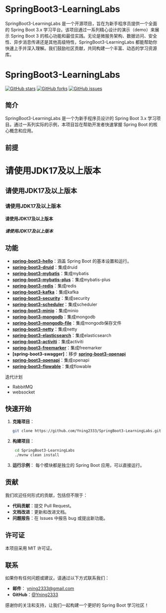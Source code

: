 # SpringBoot3-LearningLabs
SpringBoot3-LearningLabs 是一个开源项目，旨在为新手程序员提供一个全面的 Spring Boot 3.x 学习平台。该项目通过一系列精心设计的演示（demo）来展示 Spring Boot 3 的核心功能和最佳实践。无论是微服务架构、数据访问、安全性、异步消息传递还是其他高级特性，SpringBoot3-LearningLabs 都能帮助你快速上手并深入理解。我们鼓励社区贡献，共同构建一个丰富、动态的学习资源库。
# SpringBoot3-LearningLabs

[![GitHub stars](https://img.shields.io/github/stars/Yning2333/SpringBoot3-LearningLabs?style=social)](https://github.com/Yning2333/SpringBoot3-LearningLabs)
[![GitHub forks](https://img.shields.io/github/forks/Yning2333/SpringBoot3-LearningLabs?style=social)](https://github.com/Yning2333/SpringBoot3-LearningLabs)
[![GitHub issues](https://img.shields.io/github/issues/Yning2333/SpringBoot3-LearningLabs)](https://github.com/Yning2333/SpringBoot3-LearningLabs/issues)

## 简介

SpringBoot3-LearningLabs 是一个为新手程序员设计的 Spring Boot 3.x 学习项目。通过一系列实际的示例，本项目旨在帮助开发者快速掌握 Spring Boot 的核心概念和应用。
## 前提

# 请使用JDK17及以上版本
## 请使用JDK17及以上版本
### 请使用JDK17及以上版本
#### 请使用JDK17及以上版本
##### 请使用JDK17及以上版本

## 功能

- **[spring-boot3-hello](https://github.com/Yning2333/SpringBoot3-LearningLabs/tree/main/spring-boot3-hello)**：涵盖 Spring Boot 的基本设置和运行。
- **[spring-boot3-druid](https://github.com/Yning2333/SpringBoot3-LearningLabs/tree/main/spring-boot3-druid)**：集成druid
- **[spring-boot3-mybatis](https://github.com/Yning2333/SpringBoot3-LearningLabs/tree/main/spring-boot3-mybatis)**：集成mybatis
- **[spring-boot3-mybatis-plus](https://github.com/Yning2333/SpringBoot3-LearningLabs/tree/main/spring-boot3-mybatis-plus)**：集成mybatis-plus
- **[spring-boot3-redis](https://github.com/Yning2333/SpringBoot3-LearningLabs/tree/main/spring-boot3-redis)**：集成redis
- **[spring-boot3-kafka](https://github.com/Yning2333/SpringBoot3-LearningLabs/tree/main/spring-boot3-kafka)**：集成kafka
- **[spring-boot3-security](https://github.com/Yning2333/SpringBoot3-LearningLabs/tree/main/spring-boot3-security)**：集成security
- **[spring-boot3-scheduler](https://github.com/Yning2333/SpringBoot3-LearningLabs/tree/main/spring-boot3-scheduler)**：集成scheduler
- **[spring-boot3-minio](https://github.com/Yning2333/SpringBoot3-LearningLabs/tree/main/spring-boot3-minio)**：集成minio
- **[spring-boot3-mongodb](https://github.com/Yning2333/SpringBoot3-LearningLabs/tree/main/spring-boot3-minio)**：集成mongodb
- **[spring-boot3-mongodb-file](https://github.com/Yning2333/SpringBoot3-LearningLabs/tree/main/spring-boot3-minio)**：集成mongodb保存文件
- **[spring-boot3-netty](https://github.com/Yning2333/SpringBoot3-LearningLabs/tree/main/spring-boot3-netty)**：集成netty
- **[spring-boot3-elasticsearch](https://github.com/Yning2333/SpringBoot3-LearningLabs/tree/main/spring-boot3-elasticsearch)**：集成elasticsearch
- **[spring-boot3-activiti](https://github.com/Yning2333/SpringBoot3-LearningLabs/tree/main/spring-boot3-activiti)**：集成activiti
- **[spring-boot3-freemarker](https://github.com/Yning2333/SpringBoot3-LearningLabs/tree/main/spring-boot3-freemarker)**：集成freemarker
- **[spring-boot3-swagger]**：移步 **[spring-boot3-openapi](https://github.com/Yning2333/SpringBoot3-LearningLabs/tree/main/spring-boot3-openapi)**
- **[spring-boot3-openapi](https://github.com/Yning2333/SpringBoot3-LearningLabs/tree/main/spring-boot3-openapi)**：集成openapi
- **[spring-boot3-flowable](https://github.com/Yning2333/SpringBoot3-LearningLabs/tree/main/spring-boot3-flowable)**：集成flowable


迭代计划
- RabbitMQ
- websocket

## 快速开始

1. **克隆项目**：
   ```bash
   git clone https://github.com/Yning2333/SpringBoot3-LearningLabs.git
2. **构建项目**：
   ```bash
    cd SpringBoot3-LearningLabs
    ./mvnw clean install

3. **运行示例**：
每个模块都是独立的 Spring Boot 应用，可以直接运行。

## 贡献
我们欢迎任何形式的贡献，包括但不限于：

- **代码贡献**：提交 Pull Request。
- **文档改进**：更新和改进文档。
- **问题报告**：在 Issues 中报告 bug 或提出新功能。
## 许可证
本项目采用 MIT 许可证。

## 联系
如果你有任何问题或建议，请通过以下方式联系我们：
- **邮件**： yning2333@gmail.com
- **GitHub**：[@Yning2333](https://github.com/Yning2333)

感谢你的关注和支持，让我们一起构建一个更好的 Spring Boot 学习社区！
  
